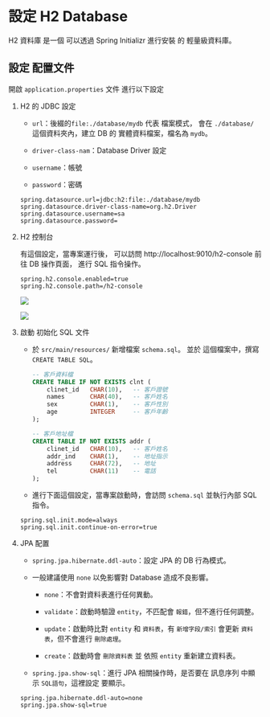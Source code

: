 # 設定 H2 Database

H2 資料庫 是一個 可以透過 Spring Initializr 進行安裝 的 輕量級資料庫。

## 設定 配置文件

開啟 `application.properties` 文件 進行以下設定

1. H2 的 JDBC 設定
   
   - `url`：後綴的`file:./database/mydb` 代表 檔案模式，
     會在 `./database/` 這個資料夾內，建立 DB 的 實體資料檔案，檔名為 `mydb`。
   
   - `driver-class-nam`：Database Driver 設定
   
   - `username`：帳號
   
   - `password`：密碼
   
   ```properties
   spring.datasource.url=jdbc:h2:file:./database/mydb
   spring.datasource.driver-class-name=org.h2.Driver
   spring.datasource.username=sa
   spring.datasource.password=
   ```

2. H2 控制台
   
   有這個設定，當專案運行後，
   可以訪問 http://localhost:9010/h2-console 前往 DB 操作頁面，
   進行 SQL 指令操作。
   
   ```properties
   spring.h2.console.enabled=true
   spring.h2.console.path=/h2-console
   ```
   
   ![](C:\Users\ray03\Desktop\spring%20boot\學習筆記\image\h2_01.png)
   
   ![](C:\Users\ray03\Desktop\spring%20boot\學習筆記\image\h2_02.png)

3. 啟動 初始化 SQL 文件
   
   - 於 `src/main/resources/` 新增檔案 `schema.sql`。
     並於 這個檔案中，撰寫 `CREATE TABLE SQL`。
     
     ```sql
     -- 客戶資料檔
     CREATE TABLE IF NOT EXISTS clnt ( 
         clinet_id   CHAR(10),   -- 客戶證號
         names       CHAR(40),   -- 客戶姓名
         sex         CHAR(1),    -- 客戶性別
         age         INTEGER     -- 客戶年齡
     );
     
     -- 客戶地址檔
     CREATE TABLE IF NOT EXISTS addr (
         clinet_id   CHAR(10),   -- 客戶姓名
         addr_ind    CHAR(1),    -- 地址指示
         address     CHAR(72),   -- 地址
         tel         CHAR(11)    -- 電話
     );
     ```
   
   - 進行下面這個設定，當專案啟動時，會訪問 `schema.sql` 並執行內部 SQL 指令。
   
   ```properties
   spring.sql.init.mode=always
   spring.sql.init.continue-on-error=true
   ```

4. JPA 配置
   
   - `spring.jpa.hibernate.ddl-auto`：設定 JPA 的 DB 行為模式。
   
   - 一般建議使用 `none` 以免影響對 Database 造成不良影響。
     
     - `none`：不會對資料表進行任何異動。
     
     - `validate`：啟動時驗證 `entity`，不匹配會 `報錯`，但不進行任何調整。
     
     - `update`：啟動時比對 `entity` 和 `資料表`，有 `新增字段/索引` 會更新 `資料表`，但不會進行 `刪除處理`。
     
     - `create`：啟動時會 `刪除資料表` 並 依照 `entity` 重新建立資料表。 
   
   - `spring.jpa.show-sql`：進行 JPA 相關操作時，是否要在 訊息序列 中顯示 `SQL語句`，這裡設定 要顯示。
   
   ```properties
   spring.jpa.hibernate.ddl-auto=none
   spring.jpa.show-sql=true
   ```
